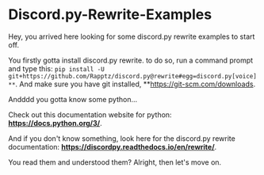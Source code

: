 # Discord.py-Rewrite-Examples

Hey, you arrived here looking for some discord.py rewrite examples to start off.


You firstly gotta install discord.py rewrite. to do so, run a command prompt and type this: ```pip install -U git+https://github.com/Rapptz/discord.py@rewrite#egg=discord.py[voice]**```. And make sure you have git installed, **https://git-scm.com/downloads.


Andddd you gotta know some python...


Check out this documentation website for python: **https://docs.python.org/3/**.


And if you don't know something, look here for the discord.py rewrite documentation: **https://discordpy.readthedocs.io/en/rewrite/**.


You read them and understood them? Alright, then let's move on.
